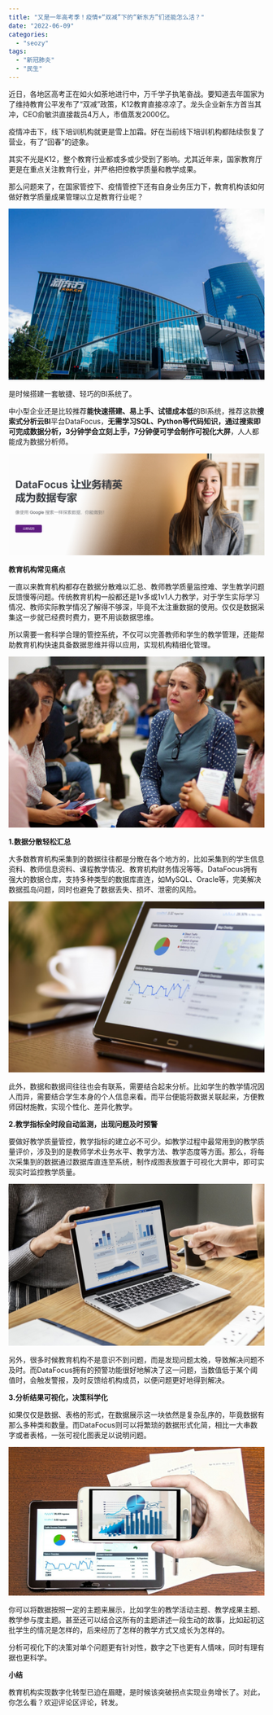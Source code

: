 ```yaml
---
title: "又是一年高考季！疫情+“双减”下的“新东方”们还能怎么活？"
date: "2022-06-09"
categories: 
  - "seozy"
tags: 
  - "新冠肺炎"
  - "民生"
---
```


近日，各地区高考正在如火如荼地进行中，万千学子执笔奋战。要知道去年国家为了维持教育公平发布了“双减”政策，K12教育直接凉凉了。龙头企业新东方首当其冲，CEO俞敏洪直接裁员4万人，市值蒸发2000亿。

疫情冲击下，线下培训机构就更是雪上加霜。好在当前线下培训机构都陆续恢复了营业，有了“回春”的迹象。

其实不光是K12，整个教育行业都或多或少受到了影响。尤其近年来，国家教育厅更是在重点关注教育行业，并严格把控教学质量和教学成果。

那么问题来了，在国家管控下、疫情管控下还有自身业务压力下，教育机构该如何做好教学质量成果管理以立足教育行业呢？

![image.png](images/1654755014-image-png.png)

是时候搭建一套敏捷、轻巧的BI系统了。

中小型企业还是比较推荐**能快速搭建、易上手、试错成本低**的BI系统，推荐这款**搜索式分析云BI**平台DataFocus，**无需学习SQL、Python等代码知识，通过搜索即可完成数据分析，3分钟学会立刻上手，7分钟便可学会制作可视化大屏**，人人都能成为数据分析师。

![1654599977(1).png](images/1654755027-16545999771-png.png)

**教育机构常见痛点**

一直以来教育机构都存在数据分散难以汇总、教师教学质量监控难、学生教学问题反馈慢等问题。传统教育机构一般都还是1v多或1v1人力教学，对于学生实际学习情况、教师实际教学情况了解得不够深，毕竟不太注重数据的使用。仅仅是数据采集这一步就已经费时费力，更不用谈数据思维。

所以需要一套科学合理的管控系统，不仅可以完善教师和学生的教学管理，还能帮助教育机构快速具备数据思维并得以应用，实现机构精细化管理。

![image.png](images/1654755046-image-png.png)

**1.数据分散轻松汇总**

大多数教育机构采集到的数据往往都是分散在各个地方的，比如采集到的学生信息资料、教师信息资料、课程教学情况、教育机构财务情况等等。DataFocus拥有强大的数据仓库，支持多种类型的数据库直连，如MySQL、Oracle等，完美解决数据孤岛问题，同时也避免了数据丢失、损坏、泄密的风险。

![image.png](images/1654755060-image-png.png)

此外，数据和数据间往往也会有联系，需要结合起来分析。比如学生的教学情况因人而异，需要结合学生本身的个人信息来看。而平台便能将数据关联起来，方便教师因材施教，实现个性化、差异化教学。

**2.教学指标全时段自动监测，出现问题及时预警**

要做好教学质量管控，教学指标的建立必不可少。如教学过程中最常用到的教学质量评价，涉及到的是教师学术业务水平、教学方法、教学态度等方面。那么，将每次采集到的数据通过数据库直连至系统，制作成图表放置于可视化大屏中，即可实现实时监控教学质量。

![image.png](images/1654755080-image-png.png)

另外，很多时候教育机构不是意识不到问题，而是发现问题太晚，导致解决问题不及时。而DataFocus拥有的预警功能很好地解决了这一问题，当数值低于某个阈值时，会触发警报，及时反馈给机构成员，以便问题更好地得到解决。

**3.分析结果可视化，决策科学化**

如果仅仅是数据、表格的形式，在数据展示这一块依然是复杂乱序的，毕竟数据有那么多种类和数量。而DataFocus则可以将繁琐的数据形式化简，相比一大串数字或者表格，一张可视化图表足以说明问题。

![image.png](images/1654755096-image-png.png)

你可以将数据按照一定的主题来展示，比如学生的教学活动主题、教学成果主题、教学参与度主题。甚至还可以结合这所有的主题讲述一段生动的故事，比如起初这批学生的情况是怎样的，后来经历了怎样的教学方式又成长为怎样的。

分析可视化下的决策对单个问题更有针对性，数字之下也更有人情味，同时有理有据也更科学。

**小结**

教育机构实现数字化转型已迫在眉睫，是时候该突破拐点实现业务增长了。对此，你怎么看？欢迎评论区评论，转发。
